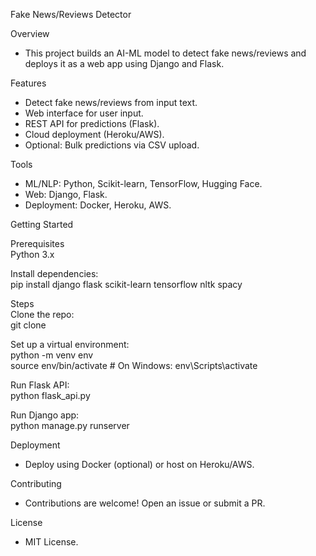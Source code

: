 Fake News/Reviews Detector

Overview
- This project builds an AI-ML model to detect fake news/reviews and deploys it as a web app using Django and Flask.
    
Features
- Detect fake news/reviews from input text.
- Web interface for user input.
- REST API for predictions (Flask).
- Cloud deployment (Heroku/AWS).
- Optional: Bulk predictions via CSV upload.
    
Tools
- ML/NLP: Python, Scikit-learn, TensorFlow, Hugging Face.
- Web: Django, Flask.
- Deployment: Docker, Heroku, AWS.
    
Getting Started
    
Prerequisites   
Python 3.x
    
Install dependencies:   
pip install django flask scikit-learn tensorflow nltk spacy   
    
Steps    
Clone the repo:    
git clone <repository-url>    
    
Set up a virtual environment:    
python -m venv env    
source env/bin/activate  # On Windows: env\Scripts\activate    
    
Run Flask API:    
python flask_api.py    

Run Django app:    
python manage.py runserver    
    
Deployment    
- Deploy using Docker (optional) or host on Heroku/AWS.    

Contributing    
- Contributions are welcome! Open an issue or submit a PR.    

License    
- MIT License.    

